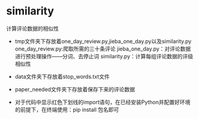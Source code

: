 ﻿# similarity
计算评论数据的相似性

- tmp文件夹下存放着one_day_review.py,jieba_one_day.py以及similarity.py
one_day_review.py:爬取所需的三十条评论
jieba_one_day.py：对评论数据进行预处理操作——分词、去停止词
similarity.py：计算每组评论数据的评级相似性

- data文件夹下存放着stop_words.txt文件

- paper_needed文件夹下存放着保存下来的评论数据

- 对于代码中显示红色下划线的import语句，在已经安装Python并配置好环境的前提下，在终端使用：pip install 包名即可